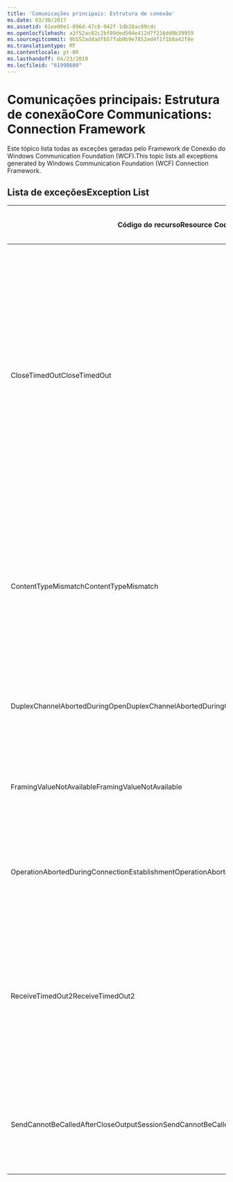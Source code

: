 ```yaml
---
title: 'Comunicações principais: Estrutura de conexão'
ms.date: 03/30/2017
ms.assetid: 61ee00e1-896d-47c8-942f-1db28ac89cdc
ms.openlocfilehash: a3f52ac82c2bf09ded504e412d7f216dd0b39959
ms.sourcegitcommit: 9b552addadfb57fab0b9e7852ed4f1f1b8a42f8e
ms.translationtype: MT
ms.contentlocale: pt-BR
ms.lasthandoff: 04/23/2019
ms.locfileid: "61998680"
---
```

# <a name="core-communications-connection-framework"></a><span data-ttu-id="7942a-102">Comunicações principais: Estrutura de conexão</span><span class="sxs-lookup"><span data-stu-id="7942a-102">Core Communications: Connection Framework</span></span>
<span data-ttu-id="7942a-103">Este tópico lista todas as exceções geradas pelo Framework de Conexão do Windows Communication Foundation (WCF).</span><span class="sxs-lookup"><span data-stu-id="7942a-103">This topic lists all exceptions generated by Windows Communication Foundation (WCF) Connection Framework.</span></span>  
  
## <a name="exception-list"></a><span data-ttu-id="7942a-104">Lista de exceções</span><span class="sxs-lookup"><span data-stu-id="7942a-104">Exception List</span></span>  
  
|<span data-ttu-id="7942a-105">Código do recurso</span><span class="sxs-lookup"><span data-stu-id="7942a-105">Resource Code</span></span>|<span data-ttu-id="7942a-106">Cadeia de caracteres de recurso</span><span class="sxs-lookup"><span data-stu-id="7942a-106">Resource String</span></span>|  
|-------------------|---------------------|  
|<span data-ttu-id="7942a-107">CloseTimedOut</span><span class="sxs-lookup"><span data-stu-id="7942a-107">CloseTimedOut</span></span>|<span data-ttu-id="7942a-108">O método Close atingiu o tempo limite após o tempo especificado.</span><span class="sxs-lookup"><span data-stu-id="7942a-108">The Close method timed out after the specified time.</span></span> <span data-ttu-id="7942a-109">Aumente o valor de tempo limite que é passado para a chamada para fechar ou aumente o valor de CloseTimeout na associação.</span><span class="sxs-lookup"><span data-stu-id="7942a-109">Increase the timeout value that is passed to the call to Close or increase the CloseTimeout value on the binding.</span></span> <span data-ttu-id="7942a-110">O tempo determinado para essa operação pode ter sido uma parte de um tempo limite maior.</span><span class="sxs-lookup"><span data-stu-id="7942a-110">The time allotted to this operation may have been a portion of a longer timeout.</span></span>|  
|<span data-ttu-id="7942a-111">ContentTypeMismatch</span><span class="sxs-lookup"><span data-stu-id="7942a-111">ContentTypeMismatch</span></span>|<span data-ttu-id="7942a-112">O tipo de conteúdo especificado foi enviado a um serviço que estava esperando especificado.</span><span class="sxs-lookup"><span data-stu-id="7942a-112">The specified content type was sent to a service that was expecting the specified.</span></span> <span data-ttu-id="7942a-113">As associações de cliente e serviço talvez não sejam compatíveis.</span><span class="sxs-lookup"><span data-stu-id="7942a-113">The client and service bindings may be mismatched.</span></span>|  
|<span data-ttu-id="7942a-114">DuplexChannelAbortedDuringOpen</span><span class="sxs-lookup"><span data-stu-id="7942a-114">DuplexChannelAbortedDuringOpen</span></span>|<span data-ttu-id="7942a-115">O canal duplex especificado encerrado durante o processo de abertura.</span><span class="sxs-lookup"><span data-stu-id="7942a-115">The duplex channel to the specified terminated during the Open process.</span></span>|  
|<span data-ttu-id="7942a-116">FramingValueNotAvailable</span><span class="sxs-lookup"><span data-stu-id="7942a-116">FramingValueNotAvailable</span></span>|<span data-ttu-id="7942a-117">O valor não pode ser acessado porque ele não é totalmente decodificado.</span><span class="sxs-lookup"><span data-stu-id="7942a-117">The value cannot be accessed because it is not fully decoded.</span></span>|  
|<span data-ttu-id="7942a-118">OperationAbortedDuringConnectionEstablishment</span><span class="sxs-lookup"><span data-stu-id="7942a-118">OperationAbortedDuringConnectionEstablishment</span></span>|<span data-ttu-id="7942a-119">A operação foi encerrada ao estabelecer uma conexão especificada.</span><span class="sxs-lookup"><span data-stu-id="7942a-119">The operation was terminated while establishing a connection to the specified.</span></span>|  
|<span data-ttu-id="7942a-120">ReceiveTimedOut2</span><span class="sxs-lookup"><span data-stu-id="7942a-120">ReceiveTimedOut2</span></span>|<span data-ttu-id="7942a-121">A operação de recebimento expirou após o tempo especificado.</span><span class="sxs-lookup"><span data-stu-id="7942a-121">The receive operation has timed out after the specified time.</span></span> <span data-ttu-id="7942a-122">O tempo determinado para essa operação pode ter sido uma parte de um tempo limite maior.</span><span class="sxs-lookup"><span data-stu-id="7942a-122">The time allotted to this operation may have been a portion of a longer timeout.</span></span>|  
|<span data-ttu-id="7942a-123">SendCannotBeCalledAfterCloseOutputSession</span><span class="sxs-lookup"><span data-stu-id="7942a-123">SendCannotBeCalledAfterCloseOutputSession</span></span>|<span data-ttu-id="7942a-124">Você não pode enviar mensagens em um canal após CloseOutputSession ter sido chamado.</span><span class="sxs-lookup"><span data-stu-id="7942a-124">You cannot send messages on a channel after CloseOutputSession has been called.</span></span>|
